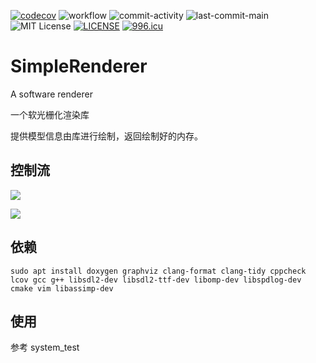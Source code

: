 [![codecov](https://codecov.io/gh/Simple-XX/SimpleRenderer/graph/badge.svg?token=J7NKK3SBNJ)](https://codecov.io/gh/Simple-XX/SimpleRenderer)
![workflow](https://github.com/Simple-XX/SimpleRenderer/actions/workflows/workflow.yml/badge.svg)
![commit-activity](https://img.shields.io/github/commit-activity/t/Simple-XX/SimpleRenderer)
![last-commit-main](https://img.shields.io/github/last-commit/Simple-XX/SimpleRenderer/main)
![MIT License](https://img.shields.io/github/license/mashape/apistatus.svg)
[![LICENSE](https://img.shields.io/badge/license-Anti%20996-blue.svg)](https://github.com/996icu/996.ICU/blob/master/LICENSE)
[![996.icu](https://img.shields.io/badge/link-996.icu-red.svg)](https://996.icu)

# SimpleRenderer

A software renderer

一个软光栅化渲染库

提供模型信息由库进行绘制，返回绘制好的内存。

## 控制流

<img src='https://g.gravizo.com/svg?
  @startuml;
  start
  :SimpleRenderer(size_t, size_t, std::span<uint32_t> &, DrawPixelFunc);
  :render(const Model &);
  :DrawModel(const ShaderBase &, const Light &, const Model &, bool, bool);
  stop
  @enduml
'>

<img src='https://g.gravizo.com/svg?
  @startuml;
  start
  :DrawModel(const ShaderBase &, const Light &, const Model &, bool, bool);
  if (draw_line) then (true)
      repeat
          :model.GetFace();
          :shader.Vertex(ShaderVertexIn(f)).face_;
          :DrawLine(float, float, float, float, const Color &);
      repeat while (model.GetFace() != nullptr)
  endif
  if (draw_triangle) then (true)
      repeat
          :model.GetFace();
          :shader.Vertex(ShaderVertexIn(f)).face_;
          :DrawTriangle(const ShaderBase &, const Light &, const Model::Normal &, const Model::Face &);
      repeat while (model.GetFace() != nullptr)
  endif
  stop
  @enduml
'>


## 依赖

```shell
sudo apt install doxygen graphviz clang-format clang-tidy cppcheck lcov gcc g++ libsdl2-dev libsdl2-ttf-dev libomp-dev libspdlog-dev cmake vim libassimp-dev
```

## 使用

参考 system_test
